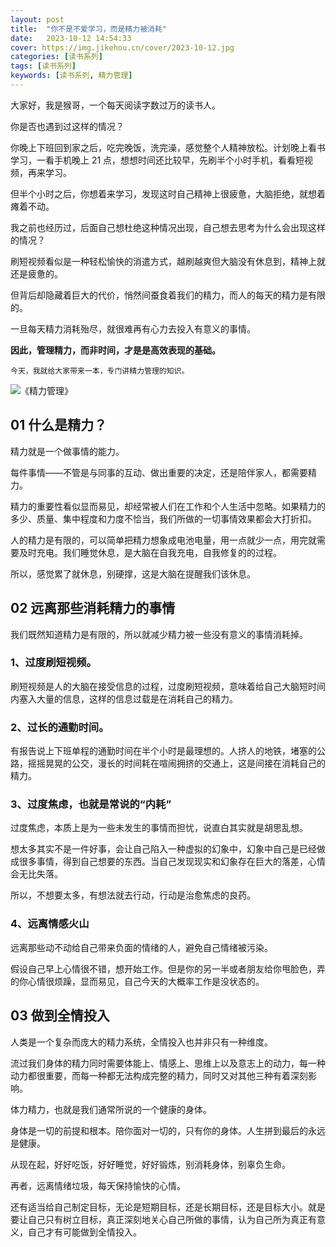 ```yaml
---
layout: post
title:  "你不是不爱学习，而是精力被消耗"
date:   2023-10-12 14:54:33
cover: https://img.jikehou.cn/cover/2023-10-12.jpg
categories: [读书系列]
tags: [读书系列]
keywords: [读书系列, 精力管理]
---
```

大家好，我是猴哥，一个每天阅读字数过万的读书人。

你是否也遇到过这样的情况？

你晚上下班回到家之后，吃完晚饭，洗完澡，感觉整个人精神放松。计划晚上看书学习，一看手机晚上 21 点，想想时间还比较早，先刷半个小时手机，看看短视频，再来学习。

但半个小时之后，你想着来学习，发现这时自己精神上很疲惫，大脑拒绝，就想着瘫着不动。

我之前也经历过，后面自己想杜绝这种情况出现，自己想去思考为什么会出现这样的情况？

刷短视频看似是一种轻松愉快的消遣方式，越刷越爽但大脑没有休息到，精神上就还是疲惫的。

但背后却隐藏着巨大的代价，悄然间蚕食着我们的精力，而人的每天的精力是有限的。

一旦每天精力消耗殆尽，就很难再有心力去投入有意义的事情。

**因此，管理精力，而非时间，才是是高效表现的基础。**

`今天，我就给大家带来一本，专门讲精力管理的知识。`


![《精力管理》](https://img.jikehou.cn/img/172_1.png)

## 01 什么是精力？

精力就是一个做事情的能力。

每件事情——不管是与同事的互动、做出重要的决定，还是陪伴家人，都需要精力。

精力的重要性看似显而易见，却经常被人们在工作和个人生活中忽略。如果精力的多少、质量、集中程度和力度不恰当，我们所做的一切事情效果都会大打折扣。

人的精力是有限的，可以简单把精力想象成电池电量，用一点就少一点，用完就需要及时充电。我们睡觉休息，是大脑在自我充电，自我修复的的过程。

所以，感觉累了就休息，别硬撑，这是大脑在提醒我们该休息。

## 02 远离那些消耗精力的事情

我们既然知道精力是有限的，所以就减少精力被一些没有意义的事情消耗掉。

### 1、过度刷短视频。

刷短视频是人的大脑在接受信息的过程，过度刷短视频，意味着给自己大脑短时间内塞入大量的信息，这样的信息过载是在消耗自己的精力。

### 2、过长的通勤时间。

有报告说上下班单程的通勤时间在半个小时是最理想的。人挤人的地铁，堵塞的公路，摇摇晃晃的公交，漫长的时间耗在喧闹拥挤的交通上，这是间接在消耗自己的精力。

### 3、过度焦虑，也就是常说的“内耗”

过度焦虑，本质上是为一些未发生的事情而担忧，说直白其实就是胡思乱想。

想太多其实不是一件好事，会让自己陷入一种虚拟的幻象中，幻象中自己是已经做成很多事情，得到自己想要的东西。当自己发现现实和幻象存在巨大的落差，心情会无比失落。

所以，不想要太多，有想法就去行动，行动是治愈焦虑的良药。

### 4、远离情感火山

远离那些动不动给自己带来负面的情绪的人，避免自己情绪被污染。

假设自己早上心情很不错，想开始工作。但是你的另一半或者朋友给你甩脸色，弄的你心情很烦躁，显而易见，自己今天的大概率工作是没状态的。

## 03 做到全情投入

人类是一个复杂而庞大的精力系统，全情投入也并非只有一种维度。

流过我们身体的精力同时需要体能上、情感上、思维上以及意志上的动力，每一种动力都很重要，而每一种都无法构成完整的精力，同时又对其他三种有着深刻影响。

体力精力，也就是我们通常所说的一个健康的身体。

身体是一切的前提和根本。陪你面对一切的，只有你的身体。人生拼到最后的永远是健康。

从现在起，好好吃饭，好好睡觉，好好锻炼，别消耗身体，别辜负生命。

再者，远离情绪垃圾，每天保持愉快的心情。

还有适当给自己制定目标，无论是短期目标，还是长期目标，还是目标大小。就是要让自己只有树立目标，真正深刻地关心自己所做的事情，认为自己所为真正有意义，自己才有可能做到全情投入。